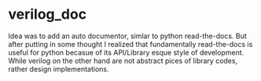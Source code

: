 # verilog_doc
Idea was to add an auto documentor, simlar to python read-the-docs.
But after putting in some thought I realized that fundamentally read-the-docs is useful for python becasue of its API/Library esque style of development.
While verilog on the other hand are not abstract pices of library codes, rather design implementations.

